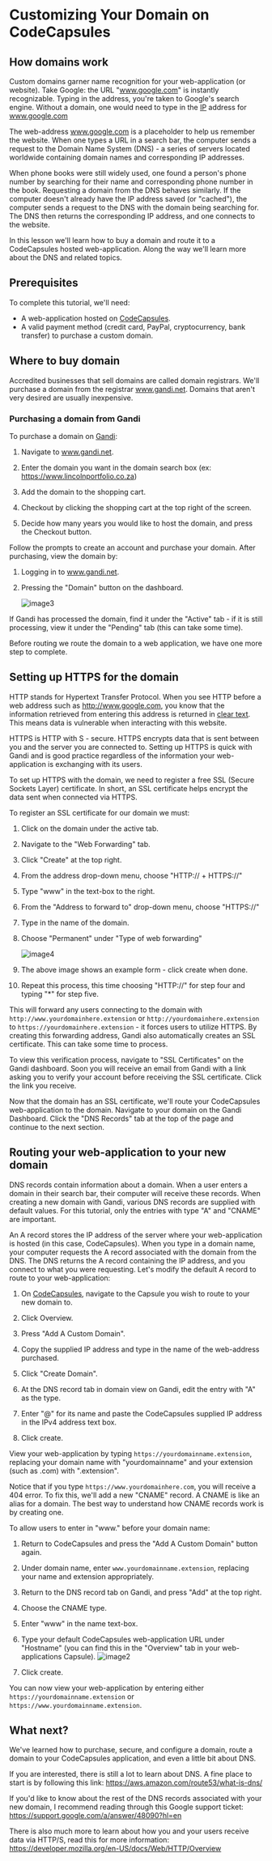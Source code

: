 # Customizing Your Domain on CodeCapsules

## How domains work

Custom domains garner name recognition for your web-application (or website). Take Google: the URL "www.google.com" is instantly recognizable. Typing in the address, you're taken to Google's search engine. Without a domain, one would need to type in the [IP](https://www.popularmechanics.com/technology/a32729384/how-to-find-ip-address/) address for www.google.com

The web-address www.google.com is a placeholder to help us remember the website. When one types a URL in a search bar, the computer sends a request to the Domain Name System (DNS) - a series of servers located worldwide containing domain names and corresponding IP addresses.

When phone books were still widely used, one found a person's phone number by searching for their name and corresponding phone number in the book. Requesting a domain from the DNS behaves similarly. If the computer doesn't already have the IP address saved (or "cached"), the computer sends a request to the DNS with the domain being  searching for. The DNS then returns the corresponding IP address, and one connects to the website.

In this lesson we'll learn how to buy a domain and route it to a CodeCapsules hosted web-application. Along the way we'll learn more about the DNS and related topics.

## Prerequisites

To complete this tutorial, we'll need:

- A web-application hosted on [CodeCapsules](www.codecapsules.io).
- A valid payment method (credit card, PayPal, cryptocurrency, bank transfer) to purchase a custom domain.

## Where to buy domain

Accredited businesses that sell domains are called domain registrars. We'll purchase a domain from the registrar www.gandi.net. Domains that aren't very desired are usually inexpensive. 

### Purchasing a domain from Gandi

To purchase a domain on [Gandi](www.gandi.net):

1. Navigate to www.gandi.net.

2. Enter the domain you want in the domain search box (ex: https://www.lincolnportfolio.co.za)

3. Add the domain to the shopping cart.

4. Checkout by clicking the shopping cart at the top right of the screen.

5. Decide how many years you would like to host the domain, and press the Checkout button.

Follow the prompts to create an account and purchase your domain. After purchasing, view the domain by:

1. Logging in to www.gandi.net.

2. Pressing the "Domain" button on the dashboard.

	![image3](images/image3.png)

If Gandi has processed the domain, find it under the "Active" tab - if it is still processing, view it under the "Pending" tab (this can take some time).

Before routing we route the domain to a web application, we have one more step to complete. 

## Setting up HTTPS for the domain

HTTP stands for Hypertext Transfer Protocol. When you see HTTP before a web address such as http://www.google.com, you know that the information retrieved from entering this address is returned in [clear text](https://www.pcmag.com/encyclopedia/term/cleartext). This means data is vulnerable when interacting with this website.

HTTPS is HTTP with S - secure. HTTPS encrypts data that is sent between you and the server you are connected to. Setting up HTTPS is quick with Gandi and is good practice regardless of the information your web-application is exchanging with its users.

To set up HTTPS with the domain, we need to register a free SSL (Secure Sockets Layer) certificate. In short, an SSL certificate helps encrypt the data sent when connected via HTTPS.

To register an SSL certificate for our domain we must:

1. Click on the domain under the active tab.

2. Navigate to the "Web Forwarding" tab.

3. Click "Create" at the top right.

4. From the address drop-down menu, choose "HTTP:// + HTTPS://"

5. Type "www" in the text-box to the right. 

6. From the "Address to forward to" drop-down menu, choose "HTTPS://"

7. Type in the name of the domain. 

8. Choose "Permanent" under "Type of web forwarding"

	![image4](images/image4.png)

9. The above image shows an example form - click create when done.

10. Repeat this process, this time choosing "HTTP://" for step four and typing "*" for step five.


This will forward any users connecting to the domain with `http://www.yourdomainhere.extension` or `http://yourdomainhere.extension` to `https://yourdomainhere.extension` - it forces users to utilize HTTPS. By creating this forwarding address, Gandi also automatically creates an SSL certificate. This can take some time to process. 

To view this verification process, navigate to "SSL Certificates" on the Gandi dashboard. Soon you will receive an email from Gandi with a link asking you to verify your account before receiving the SSL certificate. Click the link you receive. 

Now that the domain has an SSL certificate, we'll route your CodeCapsules web-application to the domain. Navigate to your domain on the Gandi Dashboard. Click the "DNS Records" tab at the top of the page and continue to the next section.

## Routing your web-application to your new domain

DNS records contain information about a domain. When a user enters a domain in their search bar, their computer will receive these records. When creating a new domain with Gandi, various DNS records are supplied with default values. For this tutorial, only the entries with type "A" and "CNAME" are important.

An A record stores the IP address of the server where your web-application is hosted (in this case, CodeCapsules). When you type in a domain name, your computer requests the A record associated with the domain from the DNS. The DNS returns the A record containing the IP address, and you connect to what you were requesting. Let's modify the default A record to route to your web-application:

1. On [CodeCapsules](www.codecapsules.io), navigate to the Capsule you wish to route to your new domain to.

2. Click Overview.

3. Press "Add A Custom Domain".

4. Copy the supplied IP address and type in the name of the web-address purchased.

5. Click "Create Domain".

6. At the DNS record tab in domain view on Gandi, edit the entry with "A" as the type.

7. Enter "@" for its name and paste the CodeCapsules supplied IP address in the IPv4 address text box.

8. Click create.

View your web-application by typing `https://yourdomainname.extension`, replacing your domain name with "yourdomainname" and your extension (such as .com) with ".extension".

Notice that if you type `https://www.yourdomainhere.com`, you will receive a 404 error. To fix this, we'll add a new "CNAME" record. A CNAME is like an alias for a domain. The best way to understand how CNAME records work is by creating one.

To allow users to enter in "www." before your domain name:

1. Return to CodeCapsules and press the "Add A Custom Domain" button again.

2. Under domain name, enter `www.yourdomainname.extension`, replacing your name and extension appropriately.

3. Return to the DNS record tab on Gandi, and press "Add" at the top right.

4. Choose the CNAME type.

5. Enter "www" in the name text-box.

6. Type your default CodeCapsules web-application URL under "Hostname" (you can find this in the "Overview" tab in your web-applications Capsule).
	![image2](images/image2.png)

7. Click create.

You can now view your web-application by entering either `https://yourdomainname.extension` or `https://www.yourdomainname.extension`. 

## What next?

We've learned how to purchase, secure, and configure a domain, route a domain to your CodeCapsules application, and even a little bit about DNS. 

If you are interested, there is still a lot to learn about DNS. A fine place to start is by following this link: https://aws.amazon.com/route53/what-is-dns/

If you'd like to know about the rest of the DNS records associated with your new domain, I recommend reading through this Google support ticket: https://support.google.com/a/answer/48090?hl=en 

There is also much more to learn about how you and your users receive data via HTTP/S, read this for more information:  https://developer.mozilla.org/en-US/docs/Web/HTTP/Overview
